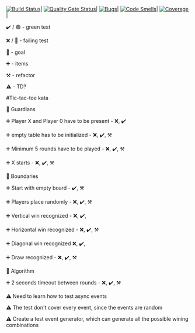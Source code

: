 
[![Build Status](https://travis-ci.com/sylk80/tictactoekata.svg?branch=master)](https://travis-ci.com/sylk80/tictactoekata)|
[![Quality Gate Status](https://sonarcloud.io/api/project_badges/measure?project=sylk80_tictactoekata&metric=alert_status)](https://sonarcloud.io/dashboard?id=sylk80_tictactoekata)|
[![Bugs](https://sonarcloud.io/api/project_badges/measure?project=sylk80_tictactoekata&metric=bugs)](https://sonarcloud.io/dashboard?id=sylk80_tictactoekata)|
[![Code Smells](https://sonarcloud.io/api/project_badges/measure?project=sylk80_tictactoekata&metric=code_smells)](https://sonarcloud.io/dashboard?id=sylk80_tictactoekata)|
[![Coverage](https://sonarcloud.io/api/project_badges/measure?project=sylk80_tictactoekata&metric=coverage)](https://sonarcloud.io/dashboard?id=sylk80_tictactoekata)|


:heavy_check_mark: / :green_circle:  - green test

:x: / :red_circle: - failing test

:dart: - goal

:heavy_plus_sign: - items

:hammer_and_pick: - refactor

:warning: - TD?

#Tic-tac-toe kata

:dart: Guardians

:heavy_plus_sign: Player X and Player 0 have to be present - :x:, :heavy_check_mark:

:heavy_plus_sign: empty table has to be initialized  - :x:, :heavy_check_mark:, :hammer_and_pick:

:heavy_plus_sign: Minimum 5 rounds have to be played - :x:, :heavy_check_mark:, :hammer_and_pick:

:heavy_plus_sign: X starts - :x:, :heavy_check_mark:, :hammer_and_pick:


:dart: Boundaries

:heavy_plus_sign: Start with empty board  - :heavy_check_mark:, :hammer_and_pick:

:heavy_plus_sign: Players place randomly - :x:, :heavy_check_mark:, :hammer_and_pick:

:heavy_plus_sign: Vertical win recognized - :x:, :heavy_check_mark:,

:heavy_plus_sign: Horizontal win recognized  - :x:, :heavy_check_mark:, :hammer_and_pick:

:heavy_plus_sign: Diagonal win recognized :x:, :heavy_check_mark:,

:heavy_plus_sign: Draw recognized   - :x:, :heavy_check_mark:, :hammer_and_pick:


:dart: Algorithm

:heavy_plus_sign: 2 seconds timeout between rounds  - :x:, :heavy_check_mark:, :hammer_and_pick:


:warning: Need to learn how to test async events

:warning: The test don't cover every event, since the events are random

:warning: Create a test event generator, which can generate all the possible wining combinations